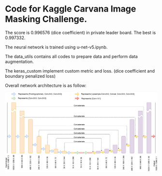 # Code for Kaggle Carvana Image Masking Challenge.

The score is 0.996576 (dice coefficient) in private leader board. The best is 0.997332.

The neural network is trained using u-net-v5.ipynb.

The data_utils contains all codes to prepare data and perform data augmentation. 

The keras_custom implement custom metric and loss. (dice coefficient and boundary penalized loss)

Overall network architecture is as follow:
  
    
    
![Network architecture][architecture]

[architecture]: Architecture.png
